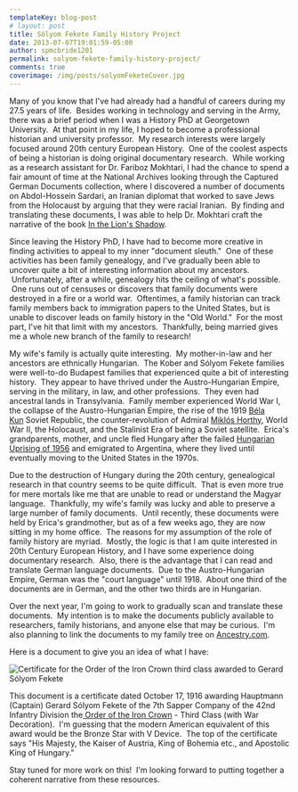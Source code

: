 ```yaml
---
templateKey: blog-post
# layout: post
title: Sólyom Fekete Family History Project
date: 2013-07-07T19:01:59-05:00 
author: spmcbride1201
permalink: solyom-fekete-family-history-project/
comments: true
coverimage: /img/posts/solyomFeketeCover.jpg
---
```

Many of you know that I've had already had a handful of careers during my 27.5 years of life.  Besides working in technology and serving in the Army, there was a brief period when I was a History PhD at Georgetown University.  At that point in my life, I hoped to become a professional historian and university professor.  My research interests were largely focused around 20th century European History.  One of the coolest aspects of being a historian is doing original documentary research.  While working as a research assistant for Dr. Fariboz Mokhtari, I had the chance to spend a fair amount of time at the National Archives looking through the Captured German Documents collection, where I discovered a number of documents on Abdol-Hossein Sardari, an Iranian diplomat that worked to save Jews from the Holocaust by arguing that they were racial Iranian.  By finding and translating these documents, I was able to help Dr. Mokhtari craft the narrative of the book <a href="In the Lion's Shadow: The Iranian Schindler and His Homeland in the Second World War" target="_blank">In the Lion's Shadow</a>.

Since leaving the History PhD, I have had to become more creative in finding activities to appeal to my inner "document sleuth."  One of these activities has been family genealogy, and I've gradually been able to uncover quite a bit of interesting information about my ancestors.  Unfortunately, after a while, genealogy hits the ceiling of what's possible.  One runs out of censuses or discovers that family documents were destroyed in a fire or a world war.  Oftentimes, a family historian can track family members back to immigration papers to the United States, but is unable to discover leads on family history in the "Old World."  For the most part, I've hit that limit with my ancestors.  Thankfully, being married gives me a whole new branch of the family to research!

My wife's family is actually quite interesting.  My mother-in-law and her ancestors are ethnically Hungarian.  The Kober and Sólyom Fekete families were well-to-do Budapest families that experienced quite a bit of interesting history.  They appear to have thrived under the Austro-Hungarian Empire, serving in the military, in law, and other professions.  They even had ancestral lands in Transylvania.  Family member experienced World War I, the collapse of the Austro-Hungarian Empire, the rise of the 1919 <a title="Béla Kun" href="https://en.wikipedia.org/wiki/B%C3%A9la_Kun">Béla Kun</a> Soviet Republic, the counter-revolution of Admiral <a title="Miklós Horthy" href="https://en.wikipedia.org/wiki/Mikl%C3%B3s_Horthy">Miklós Horthy</a>, World War II, the Holocaust, and the Stalinist Era of being a Soviet satellite.  Erica's grandparents, mother, and uncle fled Hungary after the failed <a href="https://en.wikipedia.org/wiki/Hungarian_Revolution_of_1956">Hungarian Uprising of 1956</a> and emigrated to Argentina, where they lived until eventually moving to the United States in the 1970s.

Due to the destruction of Hungary during the 20th century, genealogical research in that country seems to be quite difficult.  That is even more true for mere mortals like me that are unable to read or understand the Magyar language.  Thankfully, my wife's family was lucky and able to preserve a large number of family documents.  Until recently, these documents were held by Erica's grandmother, but as of a few weeks ago, they are now sitting in my home office.  The reasons for my assumption of the role of family history are myriad.  Mostly, the logic is that I am quite interested in 20th Century European History, and I have some experience doing documentary research.  Also, there is the advantage that I can read and translate German language documents.  Due to the Austro-Hungarian Empire, German was the "court language" until 1918.  About one third of the documents are in German, and the other two thirds are in Hungarian.

Over the next year, I'm going to work to gradually scan and translate these documents.  My intention is to make the documents publicly available to researchers, family historians, and anyone else that may be curious.  I'm also planning to link the documents to my family tree on <a href="http://www.ancestry.com" target="_blank">Ancestry.com</a>.

Here is a document to give you an idea of what I have:

![Certificate for the Order of the Iron Crown third class awarded to Gerard Sólyom Fekete]({{site.baseurl}}/img/posts/2013-07-07-12.42.46.jpg)


This document is a certificate dated October 17, 1916 awarding Hauptmann (Captain) Gerard Sólyom Fekete of the 7th Sapper Company of the 42nd Infantry Division the<a href="http://en.wikipedia.org/wiki/Order_of_the_Iron_Crown" target="_blank"> Order of the Iron Crown</a> - Third Class (with War Decoration).  I'm guessing that the modern American equivalent of this award would be the Bronze Star with V Device.  The top of the certificate says "His Majesty, the Kaiser of Austria, King of Bohemia etc., and Apostolic King of Hungary."

Stay tuned for more work on this!  I'm looking forward to putting together a coherent narrative from these resources.
